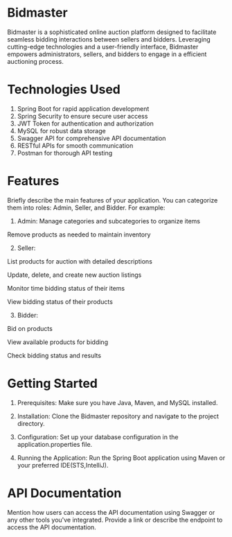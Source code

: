 
# Bidmaster

Bidmaster is a sophisticated online auction platform designed to facilitate seamless bidding interactions between sellers and bidders. Leveraging cutting-edge technologies and a user-friendly interface, Bidmaster empowers administrators, sellers, and bidders to engage in a efficient auctioning process.

# Technologies Used
1. Spring Boot for rapid application development
2. Spring Security to ensure secure user access
3. JWT Token for authentication and authorization
4. MySQL for robust data storage
5. Swagger API for comprehensive API documentation
6. RESTful APIs for smooth communication
7. Postman for thorough API testing

# Features
Briefly describe the main features of your application. You can categorize them into roles: Admin, Seller, and Bidder. For example:

1. Admin:
 Manage categories and subcategories to organize items

Remove products as needed to maintain inventory

2. Seller:

List products for auction with detailed descriptions 

Update, delete, and create new auction listings

Monitor time bidding status of their items

View bidding status of their products

3. Bidder:

Bid on products

View available products for bidding

Check bidding status and results

# Getting Started
1. Prerequisites: Make sure you have Java, Maven, and MySQL installed.

2. Installation: Clone the Bidmaster repository and navigate to the project directory.

3. Configuration: Set up your database configuration in the application.properties file.

4. Running the Application: Run the Spring Boot application using Maven or your preferred IDE(STS,IntelliJ).

# API Documentation
Mention how users can access the API documentation using Swagger or any other tools you've integrated. Provide a link or describe the endpoint to access the API documentation.
